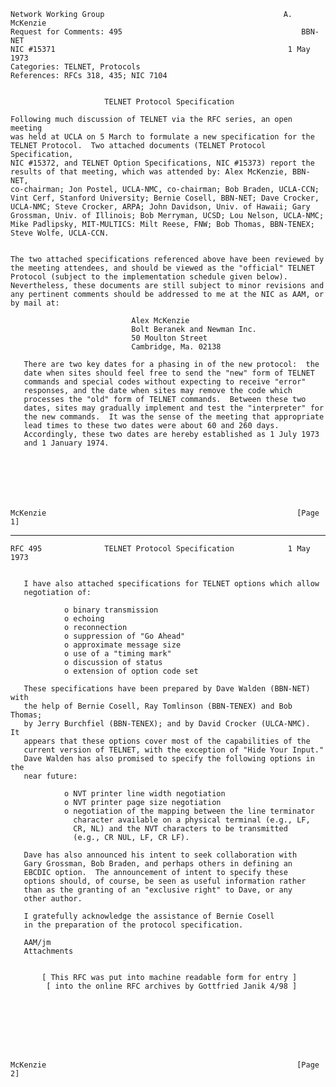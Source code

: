     Network Working Group                                        A. McKenzie
    Request for Comments: 495                                        BBN-NET
    NIC #15371                                                    1 May 1973
    Categories: TELNET, Protocols
    References: RFCs 318, 435; NIC 7104


                         TELNET Protocol Specification

    Following much discussion of TELNET via the RFC series, an open meeting
    was held at UCLA on 5 March to formulate a new specification for the
    TELNET Protocol.  Two attached documents (TELNET Protocol Specification,
    NIC #15372, and TELNET Option Specifications, NIC #15373) report the
    results of that meeting, which was attended by: Alex McKenzie, BBN-NET,
    co-chairman; Jon Postel, UCLA-NMC, co-chairman; Bob Braden, UCLA-CCN;
    Vint Cerf, Stanford University; Bernie Cosell, BBN-NET; Dave Crocker,
    UCLA-NMC; Steve Crocker, ARPA; John Davidson, Univ. of Hawaii; Gary
    Grossman, Univ. of Illinois; Bob Merryman, UCSD; Lou Nelson, UCLA-NMC;
    Mike Padlipsky, MIT-MULTICS: Milt Reese, FNW; Bob Thomas, BBN-TENEX;
    Steve Wolfe, UCLA-CCN.


    The two attached specifications referenced above have been reviewed by
    the meeting attendees, and should be viewed as the "official" TELNET
    Protocol (subject to the implementation schedule given below).
    Nevertheless, these documents are still subject to minor revisions and
    any pertinent comments should be addressed to me at the NIC as AAM, or
    by mail at:

                               Alex McKenzie
                               Bolt Beranek and Newman Inc.
                               50 Moulton Street
                               Cambridge, Ma. 02138

       There are two key dates for a phasing in of the new protocol:  the
       date when sites should feel free to send the "new" form of TELNET
       commands and special codes without expecting to receive "error"
       responses, and the date when sites may remove the code which
       processes the "old" form of TELNET commands.  Between these two
       dates, sites may gradually implement and test the "interpreter" for
       the new commands.  It was the sense of the meeting that appropriate
       lead times to these two dates were about 60 and 260 days.
       Accordingly, these two dates are hereby established as 1 July 1973
       and 1 January 1974.







    McKenzie                                                        [Page 1]

------------------------------------------------------------------------

``` newpage
RFC 495              TELNET Protocol Specification            1 May 1973


   I have also attached specifications for TELNET options which allow
   negotiation of:

            o binary transmission
            o echoing
            o reconnection
            o suppression of "Go Ahead"
            o approximate message size
            o use of a "timing mark"
            o discussion of status
            o extension of option code set

   These specifications have been prepared by Dave Walden (BBN-NET) with
   the help of Bernie Cosell, Ray Tomlinson (BBN-TENEX) and Bob Thomas;
   by Jerry Burchfiel (BBN-TENEX); and by David Crocker (ULCA-NMC).  It
   appears that these options cover most of the capabilities of the
   current version of TELNET, with the exception of "Hide Your Input."
   Dave Walden has also promised to specify the following options in the
   near future:

            o NVT printer line width negotiation
            o NVT printer page size negotiation
            o negotiation of the mapping between the line terminator
              character available on a physical terminal (e.g., LF,
              CR, NL) and the NVT characters to be transmitted
              (e.g., CR NUL, LF, CR LF).

   Dave has also announced his intent to seek collaboration with
   Gary Grossman, Bob Braden, and perhaps others in defining an
   EBCDIC option.  The announcement of intent to specify these
   options should, of course, be seen as useful information rather
   than as the granting of an "exclusive right" to Dave, or any
   other author.

   I gratefully acknowledge the assistance of Bernie Cosell
   in the preparation of the protocol specification.

   AAM/jm
   Attachments


       [ This RFC was put into machine readable form for entry ]
        [ into the online RFC archives by Gottfried Janik 4/98 ]








McKenzie                                                        [Page 2]
```
